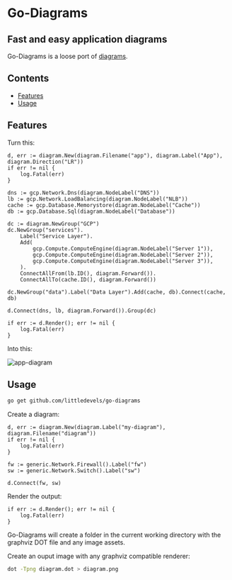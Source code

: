 # Go-Diagrams

## Fast and easy application diagrams

Go-Diagrams is a loose port of [diagrams](https://github.com/mingrammer/diagrams).

## Contents

- [Features](#features)
- [Usage](#usage)

## Features

Turn this:

```golang
d, err := diagram.New(diagram.Filename("app"), diagram.Label("App"), diagram.Direction("LR"))
if err != nil {
    log.Fatal(err)
}

dns := gcp.Network.Dns(diagram.NodeLabel("DNS"))
lb := gcp.Network.LoadBalancing(diagram.NodeLabel("NLB"))
cache := gcp.Database.Memorystore(diagram.NodeLabel("Cache"))
db := gcp.Database.Sql(diagram.NodeLabel("Database"))

dc := diagram.NewGroup("GCP")
dc.NewGroup("services").
    Label("Service Layer").
    Add(
        gcp.Compute.ComputeEngine(diagram.NodeLabel("Server 1")),
        gcp.Compute.ComputeEngine(diagram.NodeLabel("Server 2")),
        gcp.Compute.ComputeEngine(diagram.NodeLabel("Server 3")),
    ).
    ConnectAllFrom(lb.ID(), diagram.Forward()).
    ConnectAllTo(cache.ID(), diagram.Forward())

dc.NewGroup("data").Label("Data Layer").Add(cache, db).Connect(cache, db)

d.Connect(dns, lb, diagram.Forward()).Group(dc)

if err := d.Render(); err != nil {
    log.Fatal(err)
}
```

Into this:

![app-diagram](images/app-diagram.png)

## Usage

```sh
go get github.com/littledevels/go-diagrams
```

Create a diagram:

```golang
d, err := diagram.New(diagram.Label("my-diagram"), diagram.Filename("diagram"))
if err != nil {
    log.Fatal(err)
}

fw := generic.Network.Firewall().Label("fw")
sw := generic.Network.Switch().Label("sw")

d.Connect(fw, sw)
```

Render the output:

```golang
if err := d.Render(); err != nil {
    log.Fatal(err)
}
```

Go-Diagrams will create a folder in the current working directory with the graphviz DOT file and any image assets.

Create an ouput image with any graphviz compatible renderer:

```sh
dot -Tpng diagram.dot > diagram.png
```
